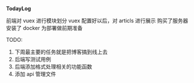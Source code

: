 **TodayLog**

前端对 vuex 进行模块划分
vuex 配置好以后，对 articls 进行展示
购买了服务器 安装了 docker 为部署做前期准备

TODO:

1. 下周最主要的任务就是把博客搞到线上去
2. 后端写测试用例
3. 后端添加格式处理相关的功能函数
4. 添加 api 管理文件
